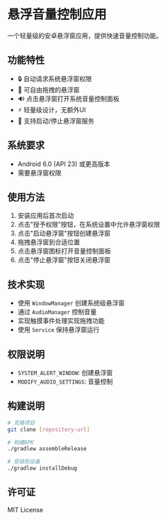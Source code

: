 # 悬浮音量控制应用

一个轻量级的安卓悬浮窗应用，提供快速音量控制功能。

## 功能特性

- 🔒 自动请求系统悬浮窗权限
- 🎯 可自由拖拽的悬浮窗
- 🔊 点击悬浮窗打开系统音量控制面板
- ⚡ 轻量级设计，无额外UI
- 🔄 支持启动/停止悬浮窗服务

## 系统要求

- Android 6.0 (API 23) 或更高版本
- 需要悬浮窗权限

## 使用方法

1. 安装应用后首次启动
2. 点击"授予权限"按钮，在系统设置中允许悬浮窗权限
3. 点击"启动悬浮窗"按钮创建悬浮窗
4. 拖拽悬浮窗到合适位置
5. 点击悬浮窗图标打开音量控制面板
6. 点击"停止悬浮窗"按钮关闭悬浮窗

## 技术实现

- 使用 `WindowManager` 创建系统级悬浮窗
- 通过 `AudioManager` 控制音量
- 实现触摸事件处理实现拖拽功能
- 使用 `Service` 保持悬浮窗运行

## 权限说明

- `SYSTEM_ALERT_WINDOW`: 创建悬浮窗
- `MODIFY_AUDIO_SETTINGS`: 音量控制

## 构建说明

```bash
# 克隆项目
git clone [repository-url]

# 构建APK
./gradlew assembleRelease

# 安装到设备
./gradlew installDebug
```

## 许可证

MIT License 